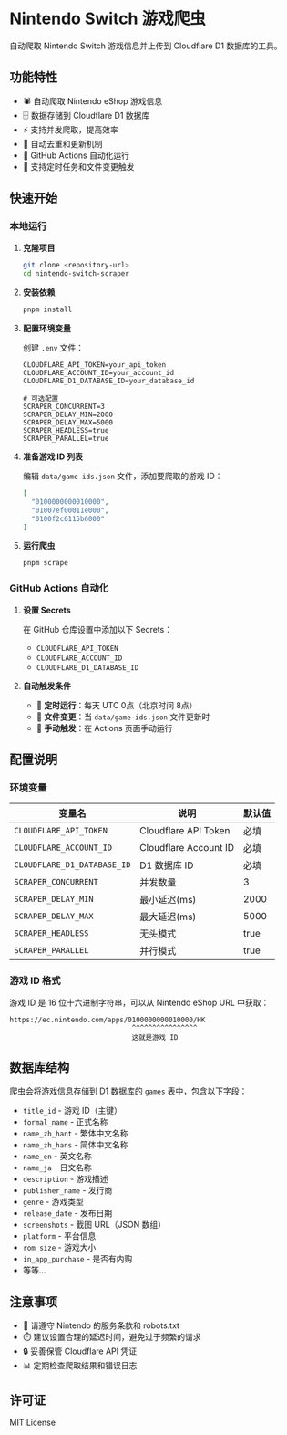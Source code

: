 # Nintendo Switch 游戏爬虫

自动爬取 Nintendo Switch 游戏信息并上传到 Cloudflare D1 数据库的工具。

## 功能特性

- 🕷️ 自动爬取 Nintendo eShop 游戏信息
- 🗄️ 数据存储到 Cloudflare D1 数据库
- ⚡ 支持并发爬取，提高效率
- 🔄 自动去重和更新机制
- 🤖 GitHub Actions 自动化运行
- 📅 支持定时任务和文件变更触发

## 快速开始

### 本地运行

1. **克隆项目**
   ```bash
   git clone <repository-url>
   cd nintendo-switch-scraper
   ```

2. **安装依赖**
   ```bash
   pnpm install
   ```

3. **配置环境变量**

   创建 `.env` 文件：
   ```env
   CLOUDFLARE_API_TOKEN=your_api_token
   CLOUDFLARE_ACCOUNT_ID=your_account_id
   CLOUDFLARE_D1_DATABASE_ID=your_database_id

   # 可选配置
   SCRAPER_CONCURRENT=3
   SCRAPER_DELAY_MIN=2000
   SCRAPER_DELAY_MAX=5000
   SCRAPER_HEADLESS=true
   SCRAPER_PARALLEL=true
   ```

4. **准备游戏 ID 列表**

   编辑 `data/game-ids.json` 文件，添加要爬取的游戏 ID：
   ```json
   [
     "0100000000010000",
     "01007ef00011e000",
     "0100f2c0115b6000"
   ]
   ```

5. **运行爬虫**
   ```bash
   pnpm scrape
   ```

### GitHub Actions 自动化

1. **设置 Secrets**

   在 GitHub 仓库设置中添加以下 Secrets：
   - `CLOUDFLARE_API_TOKEN`
   - `CLOUDFLARE_ACCOUNT_ID`
   - `CLOUDFLARE_D1_DATABASE_ID`

2. **自动触发条件**
   - 📅 **定时运行**：每天 UTC 0点（北京时间 8点）
   - 📝 **文件变更**：当 `data/game-ids.json` 文件更新时
   - 🔧 **手动触发**：在 Actions 页面手动运行

## 配置说明

### 环境变量

| 变量名 | 说明 | 默认值 |
|--------|------|--------|
| `CLOUDFLARE_API_TOKEN` | Cloudflare API Token | 必填 |
| `CLOUDFLARE_ACCOUNT_ID` | Cloudflare Account ID | 必填 |
| `CLOUDFLARE_D1_DATABASE_ID` | D1 数据库 ID | 必填 |
| `SCRAPER_CONCURRENT` | 并发数量 | 3 |
| `SCRAPER_DELAY_MIN` | 最小延迟(ms) | 2000 |
| `SCRAPER_DELAY_MAX` | 最大延迟(ms) | 5000 |
| `SCRAPER_HEADLESS` | 无头模式 | true |
| `SCRAPER_PARALLEL` | 并行模式 | true |

### 游戏 ID 格式

游戏 ID 是 16 位十六进制字符串，可以从 Nintendo eShop URL 中获取：
```
https://ec.nintendo.com/apps/0100000000010000/HK
                              ^^^^^^^^^^^^^^^^
                              这就是游戏 ID
```

## 数据库结构

爬虫会将游戏信息存储到 D1 数据库的 `games` 表中，包含以下字段：

- `title_id` - 游戏 ID（主键）
- `formal_name` - 正式名称
- `name_zh_hant` - 繁体中文名称
- `name_zh_hans` - 简体中文名称
- `name_en` - 英文名称
- `name_ja` - 日文名称
- `description` - 游戏描述
- `publisher_name` - 发行商
- `genre` - 游戏类型
- `release_date` - 发布日期
- `screenshots` - 截图 URL（JSON 数组）
- `platform` - 平台信息
- `rom_size` - 游戏大小
- `in_app_purchase` - 是否有内购
- 等等...

## 注意事项

- 🚫 请遵守 Nintendo 的服务条款和 robots.txt
- ⏱️ 建议设置合理的延迟时间，避免过于频繁的请求
- 🔒 妥善保管 Cloudflare API 凭证
- 📊 定期检查爬取结果和错误日志

## 许可证

MIT License
